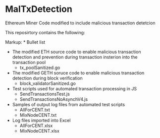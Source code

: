 # MalTxDetection
Ethereum Miner Code modified to include malicious transaction detetcion

This reposirtory contains the following:

Markup: * Bullet list
  * The modified ETH source code to enable malicious transaction detection and prevention during transaction insterion into the transaction pool
    *  tx_poolSanitized.go
  * The modified GETH soruce code to enable malicious transaction detection during block verification
    *   block_validatorSanitized.go
  * Test scripts used for automated transaction processing in JS
    * SendTransactionsTest.js
    * SendTransactionsNoAsynchV4.js
  * Samples of output log files from automated test scripts 
    * AllForCENT.txt
    * MixNodeCENT.txt
  * Log files imported into Excel
    * AllForCENT.xlsx
    * MixNodeCENT.xlsx
